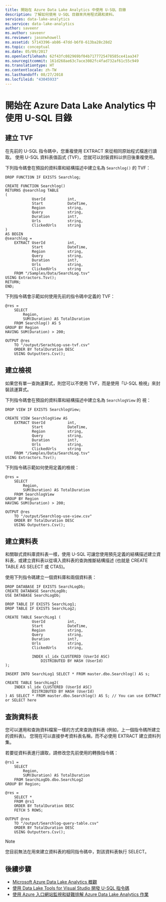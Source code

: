 ```yaml
---
title: 開始在 Azure Data Lake Analytics 中使用 U-SQL 目錄
description: 了解如何使用 U-SQL 目錄來共用程式碼和資料。
services: data-lake-analytics
ms.service: data-lake-analytics
author: saveenr
ms.author: saveenr
ms.reviewer: jasonwhowell
ms.assetid: 57143396-ab86-47dd-b6f8-613ba28c28d2
ms.topic: conceptual
ms.date: 05/09/2017
ms.openlocfilehash: 62f43fc082969bf04b7177725478585ce41aa347
ms.sourcegitcommit: 161d268ae63c7ace3082fc4fad732af61c55c949
ms.translationtype: HT
ms.contentlocale: zh-TW
ms.lasthandoff: 08/27/2018
ms.locfileid: "43045933"
---
```

# <a name="get-started-with-the-u-sql-catalog-in-azure-data-lake-analytics"></a>開始在 Azure Data Lake Analytics 中使用 U-SQL 目錄

## <a name="create-a-tvf"></a>建立 TVF

在先前的 U-SQL 指令碼中，您重複使用 EXTRACT 來從相同原始程式檔進行讀取。 使用 U-SQL 資料表值函式 (TVF)，您就可以封裝資料以供日後重複使用。  

下列指令碼會在預設的資料庫和結構描述中建立名為 `Searchlog()` 的 TVF：

```
DROP FUNCTION IF EXISTS Searchlog;

CREATE FUNCTION Searchlog()
RETURNS @searchlog TABLE
(
            UserId          int,
            Start           DateTime,
            Region          string,
            Query           string,
            Duration        int?,
            Urls            string,
            ClickedUrls     string
)
AS BEGIN
@searchlog =
    EXTRACT UserId          int,
            Start           DateTime,
            Region          string,
            Query           string,
            Duration        int?,
            Urls            string,
            ClickedUrls     string
    FROM "/Samples/Data/SearchLog.tsv"
USING Extractors.Tsv();
RETURN;
END;
```

下列指令碼會示範如何使用先前的指令碼中定義的 TVF：

```
@res =
    SELECT
        Region,
        SUM(Duration) AS TotalDuration
    FROM Searchlog() AS S
GROUP BY Region
HAVING SUM(Duration) > 200;

OUTPUT @res
    TO "/output/SerachLog-use-tvf.csv"
    ORDER BY TotalDuration DESC
    USING Outputters.Csv();
```

## <a name="create-views"></a>建立檢視

如果您有單一查詢運算式，則您可以不使用 TVF，而是使用「U-SQL 檢視」來封裝該運算式。

下列指令碼會在預設的資料庫和結構描述中建立名為 `SearchlogView` 的 視：

```
DROP VIEW IF EXISTS SearchlogView;

CREATE VIEW SearchlogView AS  
    EXTRACT UserId          int,
            Start           DateTime,
            Region          string,
            Query           string,
            Duration        int?,
            Urls            string,
            ClickedUrls     string
    FROM "/Samples/Data/SearchLog.tsv"
USING Extractors.Tsv();
```

下列指令碼示範如何使用定義的檢視：

```
@res =
    SELECT
        Region,
        SUM(Duration) AS TotalDuration
    FROM SearchlogView
GROUP BY Region
HAVING SUM(Duration) > 200;

OUTPUT @res
    TO "/output/Searchlog-use-view.csv"
    ORDER BY TotalDuration DESC
    USING Outputters.Csv();
```

## <a name="create-tables"></a>建立資料表
和關聯式資料庫資料表一樣，使用 U-SQL 可讓您使用預先定義的結構描述建立資料表，或建立資料表以從填入資料表的查詢推斷結構描述 (也就是 CREATE TABLE AS SELECT 或 CTAS)。

使用下列指令碼建立一個資料庫和兩個資料表：

```
DROP DATABASE IF EXISTS SearchLogDb;
CREATE DATABASE SearchLogDb;
USE DATABASE SearchLogDb;

DROP TABLE IF EXISTS SearchLog1;
DROP TABLE IF EXISTS SearchLog2;

CREATE TABLE SearchLog1 (
            UserId          int,
            Start           DateTime,
            Region          string,
            Query           string,
            Duration        int?,
            Urls            string,
            ClickedUrls     string,

            INDEX sl_idx CLUSTERED (UserId ASC)
                DISTRIBUTED BY HASH (UserId)
);

INSERT INTO SearchLog1 SELECT * FROM master.dbo.Searchlog() AS s;

CREATE TABLE SearchLog2(
    INDEX sl_idx CLUSTERED (UserId ASC)
            DISTRIBUTED BY HASH (UserId)
) AS SELECT * FROM master.dbo.Searchlog() AS S; // You can use EXTRACT or SELECT here
```

## <a name="query-tables"></a>查詢資料表
您可以運用和查詢資料檔案一樣的方式來查詢資料表 (例如，上一個指令碼所建立的資料表)。 您現在可以直接參考資料表名稱，而不必使用 EXTRACT 建立資料列集。

若要從資料表進行讀取，請修改您先前使用的轉換指令碼：

```
@rs1 =
    SELECT
        Region,
        SUM(Duration) AS TotalDuration
    FROM SearchLogDb.dbo.SearchLog2
GROUP BY Region;

@res =
    SELECT *
    FROM @rs1
    ORDER BY TotalDuration DESC
    FETCH 5 ROWS;

OUTPUT @res
    TO "/output/Searchlog-query-table.csv"
    ORDER BY TotalDuration DESC
    USING Outputters.Csv();
```

 >[!NOTE]
 >您目前無法在用來建立資料表的相同指令碼中，對該資料表執行 SELECT。

## <a name="next-steps"></a>後續步驟
* [Microsoft Azure Data Lake Analytics 概觀](data-lake-analytics-overview.md)
* [使用 Data Lake Tools for Visual Studio 開發 U-SQL 指令碼](data-lake-analytics-data-lake-tools-get-started.md)
* [使用 Azure 入口網站監視和疑難排解 Azure Data Lake Analytics 作業](data-lake-analytics-monitor-and-troubleshoot-jobs-tutorial.md)
